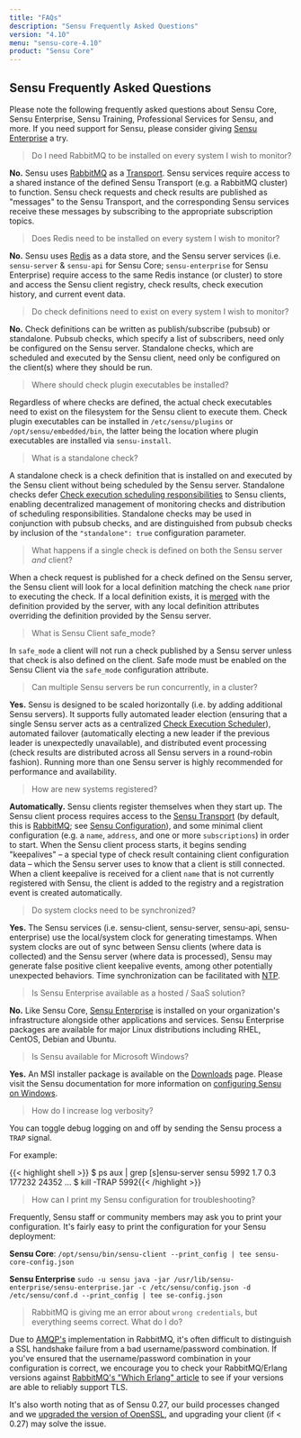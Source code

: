 ```yaml
---
title: "FAQs"
description: "Sensu Frequently Asked Questions"
version: "4.10"
menu: "sensu-core-4.10"
product: "Sensu Core"
---
```

## Sensu Frequently Asked Questions

Please note the following frequently asked questions about Sensu Core, Sensu
Enterprise, Sensu Training, Professional Services for Sensu, and more. If you
need support for Sensu, please consider giving [Sensu
Enterprise](https://sensuapp.org/get-started/) a try.

> Do I need RabbitMQ to be installed on every system I wish to monitor?

**No.** Sensu uses [RabbitMQ](../reference/rabbitmq/) as a
[Transport](../reference/transport/). Sensu services require access to a shared
instance of the defined Sensu Transport (e.g. a RabbitMQ cluster) to function.
Sensu check requests and check results are published as "messages" to the Sensu
Transport, and the corresponding Sensu services receive these messages by
subscribing to the appropriate subscription topics.

> Does Redis need to be installed on every system I wish to monitor?

**No.** Sensu uses [Redis](../reference/redis/) as a data store,
and the Sensu server services (i.e. `sensu-server` & `sensu-api` for
Sensu Core; `sensu-enterprise` for Sensu Enterprise) require access to
the same Redis instance (or cluster) to store and access the Sensu
client registry, check results, check execution history, and current
event data.

> Do check definitions need to exist on every system I wish to monitor?

**No.**  Check definitions can be written as publish/subscribe (pubsub) or standalone.
Pubsub checks, which specify a list of subscribers, need only be configured on
the Sensu server. Standalone checks, which are scheduled and executed by the
Sensu client, need only be configured on the client(s) where they should be run.

> Where should check plugin executables be installed?

Regardless of where checks are defined, the actual check executables need to
exist on the filesystem for the Sensu client to execute them. Check plugin
executables can be installed in `/etc/sensu/plugins` or
`/opt/sensu/embedded/bin`, the latter being the location where plugin
executables are installed via `sensu-install`.

> What is a standalone check?

A standalone check is a check definition that is installed on and executed by
the Sensu client without being scheduled by the Sensu server. Standalone checks
defer [Check execution scheduling
responsibilities](/overview/architecture#check-execution-scheduler/) to
Sensu clients, enabling decentralized management of monitoring checks and
distribution of scheduling responsibilities. Standalone checks may be used in
conjunction with pubsub checks, and are distinguished from pubsub checks by
inclusion of the `"standalone": true` configuration parameter.

> What happens if a single check is defined on both the Sensu server
<em>and</em> client?

When a check request is published for a check defined on the Sensu server, the
Sensu client will look for a local definition matching the check `name` prior to
executing the check. If a local definition exists, it is
[merged](../reference/configuration#configuration-merging/) with the
definition provided by the server, with any local definition attributes
overriding the definition provided by the Sensu server.

> What is Sensu Client safe_mode?

In `safe_mode` a client will not run a check published by a Sensu
server unless that check is also defined on the client. Safe mode must
be enabled on the Sensu Client via the `safe_mode` configuration
attribute.

> Can multiple Sensu servers be run concurrently, in a cluster?

**Yes.** Sensu is designed to be scaled horizontally (i.e. by
adding additional Sensu servers). It supports fully automated leader
election (ensuring that a single Sensu server acts as a centralized
[Check Execution Scheduler](../overview/architecture#check-execution-schedule/r)),
automated failover (automatically electing a new leader
if the previous leader is unexpectedly unavailable), and distributed
event processing (check results are distributed across all Sensu servers
in a round-robin fashion). Running more than one Sensu server is
highly recommended for performance and availability.

> How are new systems registered?

**Automatically.** Sensu clients register themselves when they
start up. The Sensu client process requires access to the [Sensu
Transport](../reference/transport/) (by default, this is
[RabbitMQ](../reference/rabbitmq/); see [Sensu
Configuration](../reference/configuration#top-level-configuration-scopes/)), and
some minimal client configuration (e.g. a `name`, `address`, and one or more
`subscriptions`) in order to start. When the Sensu client process starts, it
begins sending "keepalives" &ndash; a special type of check result containing
client configuration data &ndash; which the Sensu server uses to know that a
client is still connected. When a client keepalive is received for a client
`name` that is not currently registered with Sensu, the client is added to the
registry and a registration event is created automatically.

> Do system clocks need to be synchronized?

**Yes.** The Sensu services (i.e. sensu-client, sensu-server,
sensu-api, sensu-enterprise) use the local/system clock for generating
timestamps. When system clocks are out of sync between Sensu clients
(where data is collected) and the Sensu server (where data is
processed), Sensu may generate false positive client keepalive events,
among other potentially unexpected behaviors. Time synchronization can
be facilitated with [NTP](http://www.ntp.org/).

> Is Sensu Enterprise available as a hosted / SaaS solution?

**No.** Like Sensu Core, [Sensu Enterprise](../../sensu-enterprise/index/) is
installed on your organization's infrastructure alongside other applications and
services. Sensu Enterprise packages are available for major Linux distributions
including RHEL, CentOS, Debian and Ubuntu.

> Is Sensu available for Microsoft Windows?

**Yes.** An MSI installer package is available on the
[Downloads] page. Please visit the Sensu documentation for
more information on [configuring Sensu on
Windows](../platforms/sensu-on-microsoft-windows/).

> How do I increase log verbosity?

You can toggle debug logging on and off by sending the Sensu process a
`TRAP` signal.

For example:

{{< highlight shell >}}
$ ps aux | grep [s]ensu-server
sensu     5992  1.7  0.3 177232 24352 ...
$ kill -TRAP 5992{{< /highlight >}}

> How can I print my Sensu configuration for troubleshooting?

Frequently, Sensu staff or community members may ask you to print your configuration. It's fairly easy to print the configuration for your Sensu deployment:

**Sensu Core**:
`/opt/sensu/bin/sensu-client --print_config | tee sensu-core-config.json`

**Sensu Enterprise**
`sudo -u sensu java -jar /usr/lib/sensu-enterprise/sensu-enterprise.jar -c /etc/sensu/config.json -d /etc/sensu/conf.d --print_config | tee se-config.json`

> RabbitMQ is giving me an error about `wrong credentials`, but everything seems correct. What do I do?

Due to [AMQP's][1] implementation in RabbitMQ, it's often difficult to distinguish a SSL handshake failure from a bad username/password combination. If you've ensured that the username/password combination in your configuration is correct, we encourage you to check your RabbitMQ/Erlang versions against [RabbitMQ's "Which Erlang" article][2] to see if your versions are able to reliably support TLS.

It's also worth noting that as of Sensu 0.27, our build processes changed and we [upgraded the version of OpenSSL][3], and upgrading your client (if < 0.27) may solve the issue.

[downloads]: https://sensuapp.org/downloads
[1]: https://www.amqp.org/
[2]: https://www.rabbitmq.com/which-erlang.html
[3]: ../installation/upgrading/#tls-ssl-changes